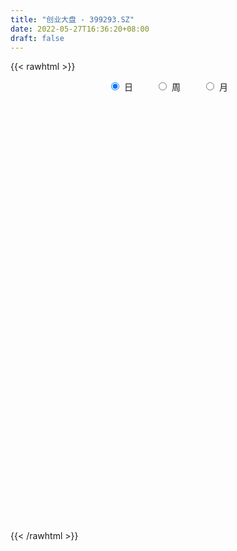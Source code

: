 ```yaml
---
title: "创业大盘 - 399293.SZ"
date: 2022-05-27T16:36:20+08:00
draft: false
---
```

{{< rawhtml >}}
    <div style="text-align: center">
        <label style="padding: 1rem;"><input style="margin-right: .5rem" type="radio" name="period" value="D" checked onclick="period_change(this)">日</label>
        <label style="padding: 1rem;"><input style="margin-right: .5rem" type="radio" name="period" value="W" onclick="period_change(this)">周</label>
        <label style="padding: 1rem;"><input style="margin-right: .5rem" type="radio" name="period" value="M" onclick="period_change(this)">月</label>
    </div>
    <div id="chart" style="height: 700px;"></div> 
    <script type="text/javascript">
        const D_v = [7463372.0,7689435.0,8575495.0,8851870.0,8833570.0,10953152.0,9186361.0,9210945.0,9973807.0,10205129.0,8921923.0,8633937.0,9311752.0,10240130.0,8984661.0,8748278.0,7928315.0,10631705.0,11099726.0,7686399.0,9826350.0,7565776.0,7745376.0,9107908.0,7951000.0,8418169.0,7849657.0,10777264.0,9276091.0,8840821.0,8196095.0,10079892.0,10008637.0,8851751.0,9466155.0,9618349.0,11495154.0,9790766.0,13773153.0,10011700.0,9436573.0,9431141.0,9217703.0,7455956.0,6287096.0,11716432.0,10068775.0,10908283.0,12227103.0,12148622.0,11334082.0,12659940.0,10922664.0,12976303.0,12028700.0,10987727.0,10086504.0,9097309.0,8697925.0,9858968.0,8991700.0,9163050.0,8675667.0,8060099.0,9625681.0,11388946.0,9382422.0,10489550.0,9331521.0,10087555.0,8401195.0,8671006.0,8221296.0,11252293.0,10318463.0,11858506.0,8846735.0,10138049.0,12360412.0,10634248.0,10230533.0,7665820.0,8727240.0,8809964.0,9018352.0,7409106.0,8364500.0,7973965.0,6047223.0,7378203.0,6946642.0,9985258.0,7137942.0,6885983.0,6424621.0,7606405.0,6677885.0,8028323.0,6252656.0,6175944.0,7707280.0,7430776.0,6911979.0,6499894.0,6047476.0,5951464.0,7298682.0,8731389.0,8423156.0,7631883.0,10029975.0,8301089.0,8700314.0,7305433.0,7033029.0,6808566.0,8274935.0,6620964.0,8266710.0,9402702.0,6991807.0,7701718.0,8208493.0,6113695.0,6582249.0,6633443.0,8264290.0,7449310.0,7501970.0,6729539.0,6513085.0,8535883.0,7578871.0,6198983.0,5839162.0,6145974.0,7799865.0,6791550.0,6542235.0,10070287.0,8759329.0,8366187.0,6858702.0,6242863.0,5488200.0,6168775.0,6524485.0,5370552.0,5233205.0,4892650.0,5441304.0,4632821.0,5240019.0,5494280.0,5554966.0,5307163.0,7441538.0,7933274.0,7527498.0,6930241.0,6722796.0,6507618.0,7124367.0,7333166.0,7304876.0,7342651.0,6601561.0,6496214.0,8194956.0,7107168.0,6122140.0,6826451.0,6031330.0,6472436.0,6022734.0,6581607.0,6812041.0,6270530.0,6527573.0,6528786.0,10260557.0,8398083.0,6330341.0,6442954.0,5579403.0,7663550.0,7448415.0,7945100.0,8767742.0,8686950.0,6861200.0,7284821.0,4979024.0,5683304.0,6860565.0,8552594.0,8239884.0,9891724.0,9147242.0,10597505.0,9053450.0,11883253.0,15245078.0,15051285.0,9175272.0,9089651.0,6470196.0,6521656.0,7349497.0,6511510.0,5965882.0,5017031.0,9243452.0,7076834.0,7153420.0,6216911.0,6656673.0,6711721.0,7678435.0,7918159.0,6741201.0,8577329.0,7139289.0,6582550.0,6090234.0,8163225.0,8865188.0,7824054.0,10519207.0,10543917.0,11743990.0,9144823.0,13185860.0,8815129.0,6829731.0,5512379.0,7929415.0,11470491.0,6983116.0,5493494.0,5832774.0,6091128.0,5776033.0,6252162.0,8610616.0,6115394.0,7764596.0,5475949.0,6440324.0,6147794.0]
const D_histogram = [0.0,3.0842119658,8.7992980135,8.1118607458,10.1760143265,23.0474575633,25.1513375029,28.368439818,29.5434442645,38.5530546132,40.5613743191,31.5452444425,17.2577338424,12.3322766006,4.8180565406,-3.0664991779,-8.5083386009,-1.4809585902,5.5745617342,4.3500580291,-16.618429906,-20.916831484,-16.0619215727,-8.4857771241,-2.1340439518,5.9803811408,5.1792263354,13.7879533814,27.0910121281,33.3886460414,45.1232457549,47.4990036584,27.5954851329,14.4207379419,-4.2693465381,-0.2370334453,4.6326831002,2.4134327757,16.9738616204,21.0473545027,18.4059102214,22.0686573665,6.6696627464,-1.6193014963,-6.1861528435,4.0746625445,6.1554075865,-4.5644260352,-25.7380254305,-57.9607917232,-67.9147591106,-47.2483784457,-35.6570452166,-21.5955291131,-13.9528215586,2.8585191512,9.5048017691,6.0858776013,-3.0759573079,-7.8230610347,-15.2762590704,-27.3123287211,-39.5498793141,-51.3404612831,-66.0592861735,-68.3789264366,-62.231920033,-67.9109389147,-53.9073945605,-36.6321520541,-21.0543532713,-20.6803298565,-19.8041791139,-15.2968795913,-18.7343584048,-22.5515169249,-29.8578400182,-37.506455958,-21.7757513514,-7.1086522246,-2.0632477639,3.3826036759,8.7173406597,7.1637495143,13.3743170272,11.8722159616,1.393122644,5.8738715017,5.7461123319,7.5242673297,12.8665398518,20.7617876704,22.6600315438,19.4974833362,26.743382999,29.1521856569,22.2246867236,9.6032729212,11.2416440887,12.8395655372,22.980731586,29.1517677531,33.4442641661,32.7090351911,30.6272096338,28.7496414396,33.2437190616,32.6248482964,28.4630842498,21.1999017108,24.0834077445,20.4955832049,18.2958468102,12.9997547006,12.6328718041,9.6642940207,10.7259204565,14.1124591014,13.0588035801,15.6042260706,13.6663243673,7.0080225761,1.2482326812,0.2546616042,-6.6941358019,-6.8556574573,4.8250670115,9.2603276726,8.8002131313,7.5442208481,4.9732282745,7.1932376862,6.2074818372,0.190930902,-3.8949025587,-5.9980151587,-17.0604562108,-28.5799591977,-27.8975720517,-21.7952527023,-16.1200867123,-9.4476537247,-5.2678572744,-7.7026734937,-5.2800415936,-11.5947221932,-27.4579187165,-34.0227568128,-36.0851114895,-35.7503311018,-41.7982941331,-43.622312313,-37.7628807729,-38.5464390258,-32.3214555447,-26.3948610954,-33.8173907372,-47.8698179346,-58.785700367,-64.9903166873,-65.7196840665,-65.4295118615,-51.2928053276,-44.8059834763,-33.3089672246,-18.2436951244,-8.0951856563,-8.4560730108,-7.2991175028,-8.239898911,-3.8111135514,-7.9153116417,-5.1534752726,-14.4900851369,-19.5755237241,-17.8914317986,-23.2338766059,-19.4828027679,-21.4047478882,-29.1189791122,-34.0478290966,-22.3359478684,-11.1508181773,2.0199602036,9.3152320925,11.8958911705,10.42789937,21.8222294394,22.935768838,33.9186985284,44.1445808088,49.887054517,46.3985590922,37.6252753461,26.2520979533,4.7832283195,-12.9789395322,-25.4495577764,-21.7019754066,-13.0746456869,-16.7901303641,-24.0718429186,-9.742892988,11.3064672629,26.3400287333,37.0503614693,37.9010002649,42.0985611661,44.0284724198,34.7361056465,22.4453832555,14.7603174727,23.5288370183,24.8856550909,26.0218045005,22.4822316921,13.7412638589,8.8171278537,-6.9155908229,-7.2933157997,-12.9817155168,-15.7445581845,-15.4612093351,-10.7059469746,-10.8899914442,-20.875978624,-30.7040001321,-35.3468149062,-50.1827423718,-56.448636142,-41.3990421421,-32.3352315794,-11.189192086,0.8691611163,3.0476223188,3.3098657894,11.4441700192,26.4870881327,37.2332527722,44.0817202154,43.8619392248,47.7755159647,47.9171742884,48.5466154492,52.7225238878,52.1841460206,39.0857239617,29.4966366735,21.5006603435,16.509045287]
const D_fast = [0.0,3.8552649573,11.7701755083,13.1107034271,17.7188605894,36.352168217,44.7438825324,55.053094802,63.6139603145,82.2618343165,94.4104976023,93.2806788363,83.3076016968,81.4652136052,75.1555076804,66.5043271674,58.9354030941,65.5925434572,74.0417042152,73.9047150173,48.7816196058,39.2540101567,40.0934396749,45.5481398425,51.3663620268,60.9758824046,61.4695341831,73.5252495744,93.6010613531,108.2458567768,131.261267929,145.5117767471,132.5071295048,122.9375667993,103.1801456848,107.1532004163,113.1810877368,111.5651956063,130.3690898561,139.704421364,141.6644546381,150.8443661248,137.1127871913,128.4189975746,122.3056080164,133.5850890405,137.2046859791,125.3437458487,97.7356400958,51.0226758723,24.0900187072,32.9443047607,35.6213766857,44.2840105108,48.4385126757,65.9644831733,74.9869662335,73.089511466,63.1586872298,56.4558182444,45.183555441,26.3194036101,4.1943831885,-20.4313141012,-51.664960535,-71.0793324072,-80.4903060118,-103.1470596222,-102.6203639081,-94.5031594152,-84.1889489502,-88.9850079996,-93.0599020355,-92.3768224107,-100.4978908254,-109.9529285768,-124.7237116746,-141.7489416039,-131.4621748351,-118.5722387645,-114.0426462447,-107.7511438859,-100.2370717372,-99.999725504,-90.4455787343,-88.9796258096,-99.1104384662,-93.1612217331,-91.8524528199,-88.1932309897,-79.6343235046,-66.5486287683,-58.985377009,-57.2735543826,-43.3418089701,-33.644959898,-35.0162871503,-45.2368827224,-40.7881005327,-35.9802877,-20.0939387547,-6.6349606493,6.0186018053,13.4606316281,19.0356084792,24.3454506449,37.1504580323,44.6877993411,47.641806357,45.6785992457,54.5829572155,56.1190284772,58.493253785,56.4471003506,59.2384354051,58.6859311269,62.4290376768,69.343691097,71.5547364707,78.001215479,79.4798948674,74.5735987203,69.1258669957,68.1959613197,59.5736299631,57.6981939434,70.5851851651,77.3355277443,79.0754664859,79.7055294147,78.3778439097,82.396162743,82.9622773533,76.9934591436,71.9339000432,68.3312836535,53.0037285487,34.3392357623,28.0472298954,28.7007360692,30.3458803813,34.6563999376,37.5192320694,33.1587474767,34.2613689784,25.0480078304,2.320331628,-12.7501956716,-23.8338282206,-32.4366306083,-48.9341671729,-61.663763431,-65.2450520841,-75.6652200935,-77.5206004986,-78.1927213231,-94.0695986492,-120.0894803303,-145.7017878545,-168.1539833466,-185.3132717425,-201.3804775028,-200.0669723008,-204.7816463186,-201.611871873,-191.1075235539,-182.9828104998,-185.4577161071,-186.1255399747,-189.1262961107,-185.650289139,-191.7333151397,-190.2598475887,-203.2189787373,-213.1982982555,-215.9870642797,-227.1379782385,-228.2576050924,-235.5307371848,-250.5247131868,-263.9655204454,-257.8376261843,-249.4402010374,-235.7644326057,-226.1403526936,-220.585720823,-219.446737781,-202.5968503518,-195.7493687437,-176.2867644212,-155.0247369386,-136.8104996011,-128.699355253,-128.0663201625,-132.8764730669,-153.1495356209,-174.1564383556,-192.989446044,-194.6673575258,-189.3086892278,-197.221706496,-210.5213797802,-198.6281530966,-174.75217603,-153.1336073763,-133.160684273,-122.8347954111,-108.1125942184,-95.1755648598,-95.7839052214,-102.4632817985,-106.4582682131,-91.807539413,-84.2293075677,-76.5877070329,-74.5067219184,-79.8123737868,-82.5322278286,-99.9938442109,-102.1948981377,-111.128726734,-117.8277089478,-121.4096624321,-119.3308868152,-122.237429146,-137.4424109818,-154.9464325229,-168.4259510235,-195.8075640821,-216.1856168877,-211.4857834234,-210.5057807556,-192.1570392836,-179.8813958023,-176.9410290201,-175.8513191022,-164.8559723676,-143.1912822209,-123.1368043884,-105.2679068912,-94.5222030756,-78.6647473446,-66.5437954488,-53.7777004256,-36.4211610152,-23.9135023772,-27.2404934457,-29.4554215655,-32.0762328096,-32.9405865443]
const D_slow = [0.0,0.7710529915,2.9708774948,4.9988426813,7.5428462629,13.3047106537,19.5925450295,26.684654984,34.0705160501,43.7087797034,53.8491232832,61.7354343938,66.0498678544,69.1329370046,70.3374511397,69.5708263452,67.443741695,67.0735020475,68.467142481,69.5546569883,65.4000495118,60.1708416408,56.1553612476,54.0339169666,53.5004059786,54.9955012638,56.2903078477,59.737296193,66.510049225,74.8572107354,86.1380221741,98.0127730887,104.9116443719,108.5168288574,107.4494922229,107.3902338616,108.5484046366,109.1517628305,113.3952282356,118.6570668613,123.2585444167,128.7757087583,130.4431244449,130.0382990708,128.49176086,129.5104264961,131.0492783927,129.9081718839,123.4736655263,108.9834675955,92.0047778178,80.1926832064,71.2784219023,65.879539624,62.3913342343,63.1059640221,65.4821644644,67.0036338647,66.2346445377,64.2788792791,60.4598145115,53.6317323312,43.7442625026,30.9091471819,14.3943256385,-2.7004059706,-18.2583859789,-35.2361207075,-48.7129693477,-57.8710073612,-63.134595679,-68.3046781431,-73.2557229216,-77.0799428194,-81.7635324206,-87.4014116518,-94.8658716564,-104.2424856459,-109.6864234837,-111.4635865399,-111.9793984808,-111.1337475619,-108.9544123969,-107.1634750183,-103.8198957615,-100.8518417711,-100.5035611102,-99.0350932347,-97.5985651518,-95.7174983193,-92.5008633564,-87.3104164388,-81.6454085528,-76.7710377188,-70.085191969,-62.7971455548,-57.2409738739,-54.8401556436,-52.0297446214,-48.8198532371,-43.0746703406,-35.7867284024,-27.4256623608,-19.2484035631,-11.5916011546,-4.4041907947,3.9067389707,12.0629510448,19.1787221072,24.4786975349,30.4995494711,35.6234452723,40.1974069748,43.44734565,46.605563601,49.0216371062,51.7031172203,55.2312319956,58.4959328907,62.3969894083,65.8135705001,67.5655761442,67.8776343145,67.9412997155,66.267765765,64.5538514007,65.7601181536,68.0752000717,70.2752533546,72.1613085666,73.4046156352,75.2029250568,76.7547955161,76.8025282416,75.8288026019,74.3292988122,70.0641847595,62.9191949601,55.9448019471,50.4959887716,46.4659670935,44.1040536623,42.7870893437,40.8614209703,39.5414105719,36.6427300236,29.7782503445,21.2725611413,12.2512832689,3.3137004935,-7.1358730398,-18.041451118,-27.4821713113,-37.1187810677,-45.1991449539,-51.7978602277,-60.252207912,-72.2196623957,-86.9160874874,-103.1636666593,-119.5935876759,-135.9509656413,-148.7741669732,-159.9756628423,-168.3029046484,-172.8638284295,-174.8876248436,-177.0016430963,-178.826422472,-180.8863971997,-181.8391755876,-183.818003498,-185.1063723161,-188.7288936004,-193.6227745314,-198.095632481,-203.9041016325,-208.7748023245,-214.1259892966,-221.4057340746,-229.9176913488,-235.5016783159,-238.2893828602,-237.7843928093,-235.4555847862,-232.4816119935,-229.874637151,-224.4190797912,-218.6851375817,-210.2054629496,-199.1693177474,-186.6975541181,-175.0979143451,-165.6915955086,-159.1285710202,-157.9327639404,-161.1774988234,-167.5398882675,-172.9653821192,-176.2340435409,-180.4315761319,-186.4495368616,-188.8852601086,-186.0586432929,-179.4736361095,-170.2110457422,-160.735795676,-150.2111553845,-139.2040372795,-130.5200108679,-124.908665054,-121.2185856859,-115.3363764313,-109.1149626586,-102.6095115334,-96.9889536104,-93.5536376457,-91.3493556823,-93.078253388,-94.9015823379,-98.1470112172,-102.0831507633,-105.948453097,-108.6249398407,-111.3474377017,-116.5664323578,-124.2424323908,-133.0791361173,-145.6248217103,-159.7369807458,-170.0867412813,-178.1705491761,-180.9678471976,-180.7505569186,-179.9886513389,-179.1611848915,-176.3001423867,-169.6783703536,-160.3700571605,-149.3496271067,-138.3841423005,-126.4402633093,-114.4609697372,-102.3243158749,-89.1436849029,-76.0976483978,-66.3262174074,-58.952058239,-53.5768931531,-49.4496318313]
const D_data = [['2021-05-18', 6237.7245, 6190.692, 6145.3987, 6284.0404],['2021-05-19', 6171.4567, 6239.0205, 6161.1873, 6272.6919],['2021-05-20', 6239.9561, 6300.9261, 6238.1149, 6332.846],['2021-05-21', 6341.9073, 6241.6763, 6195.4195, 6362.1421],['2021-05-24', 6279.3788, 6288.1499, 6155.9219, 6305.5713],['2021-05-25', 6323.8973, 6479.0043, 6317.7759, 6490.789],['2021-05-26', 6475.7618, 6406.3879, 6378.2884, 6481.463],['2021-05-27', 6393.4984, 6459.5946, 6339.9453, 6490.7443],['2021-05-28', 6456.2404, 6473.5247, 6436.5824, 6588.3435],['2021-05-31', 6500.8338, 6632.2969, 6500.3057, 6634.831],['2021-06-01', 6590.4894, 6613.192, 6483.8589, 6627.1795],['2021-06-02', 6630.403, 6493.1989, 6461.5227, 6631.1515],['2021-06-03', 6489.0319, 6392.6015, 6390.8883, 6518.8133],['2021-06-04', 6379.963, 6479.3568, 6355.8282, 6566.4678],['2021-06-07', 6473.1016, 6429.9929, 6367.2229, 6473.5268],['2021-06-08', 6427.3112, 6394.251, 6343.499, 6538.555],['2021-06-09', 6382.5503, 6393.8367, 6334.6592, 6425.3111],['2021-06-10', 6407.3498, 6560.0457, 6407.3498, 6597.9713],['2021-06-11', 6605.1979, 6609.9497, 6522.4972, 6653.7379],['2021-06-15', 6606.9756, 6535.827, 6483.5953, 6626.7376],['2021-06-16', 6528.0281, 6232.7943, 6225.6474, 6528.2272],['2021-06-17', 6249.1362, 6367.0724, 6249.1362, 6391.3231],['2021-06-18', 6416.3979, 6476.7777, 6388.8766, 6534.497],['2021-06-21', 6474.1469, 6542.6395, 6401.8328, 6583.3949],['2021-06-22', 6547.732, 6568.509, 6427.3616, 6589.5366],['2021-06-23', 6585.5921, 6639.166, 6536.9345, 6696.6695],['2021-06-24', 6655.2811, 6559.6859, 6516.7174, 6660.9364],['2021-06-25', 6582.1022, 6714.7459, 6573.505, 6731.4031],['2021-06-28', 6727.8721, 6858.5098, 6700.447, 6879.4632],['2021-06-29', 6917.7481, 6858.2912, 6820.3851, 6934.183],['2021-06-30', 6889.3926, 7018.4367, 6822.6593, 7036.713],['2021-07-01', 7040.1071, 6989.7844, 6922.7566, 7081.2619],['2021-07-02', 6930.8041, 6707.5889, 6699.2273, 6930.8041],['2021-07-05', 6697.8581, 6734.2814, 6664.3735, 6819.3096],['2021-07-06', 6750.3953, 6598.1573, 6488.6958, 6773.999],['2021-07-07', 6572.5574, 6856.7485, 6531.82, 6880.3973],['2021-07-08', 6918.1819, 6908.5989, 6877.5513, 6992.8483],['2021-07-09', 6863.4579, 6845.3088, 6683.9207, 6886.6148],['2021-07-12', 6943.2268, 7112.8373, 6881.9787, 7158.2971],['2021-07-13', 7069.8007, 7063.8054, 6985.1932, 7161.2005],['2021-07-14', 7010.2149, 7016.6473, 6949.8483, 7121.8829],['2021-07-15', 6990.7305, 7132.7115, 6951.3547, 7132.7115],['2021-07-16', 7106.0578, 6891.9657, 6883.0594, 7106.0578],['2021-07-19', 6910.1413, 6937.4341, 6878.3375, 7015.3575],['2021-07-20', 6903.5758, 6964.5294, 6868.569, 7032.4355],['2021-07-21', 6998.3382, 7183.4402, 6981.6369, 7201.7811],['2021-07-22', 7214.8672, 7137.1174, 7072.4846, 7224.2472],['2021-07-23', 7130.4591, 6972.4831, 6954.6344, 7135.4595],['2021-07-26', 6930.1899, 6760.7934, 6592.3212, 6956.1027],['2021-07-27', 6788.8958, 6460.3263, 6460.3263, 6878.7815],['2021-07-28', 6402.7624, 6588.7832, 6314.7439, 6631.5343],['2021-07-29', 6785.4118, 6967.7366, 6705.4241, 6985.9603],['2021-07-30', 6962.7169, 6919.0402, 6840.3934, 7006.4574],['2021-08-02', 6935.8848, 7006.4286, 6812.6695, 7025.7164],['2021-08-03', 7006.6177, 6979.7551, 6910.752, 7060.4853],['2021-08-04', 6954.2357, 7165.5723, 6910.7183, 7169.2964],['2021-08-05', 7144.4439, 7115.969, 7048.28, 7194.4814],['2021-08-06', 7130.7977, 7014.2818, 6972.8147, 7149.5061],['2021-08-09', 6934.9053, 6918.8689, 6829.0977, 6955.2197],['2021-08-10', 6918.1497, 6941.4012, 6844.2722, 6950.89],['2021-08-11', 6922.5571, 6873.9922, 6848.9356, 6958.8616],['2021-08-12', 6820.8114, 6754.6811, 6744.6292, 6872.5141],['2021-08-13', 6698.0243, 6666.361, 6634.9468, 6860.1182],['2021-08-16', 6636.2813, 6575.5588, 6545.5429, 6680.3622],['2021-08-17', 6596.5974, 6422.9635, 6396.4265, 6636.2371],['2021-08-18', 6460.2222, 6478.9688, 6417.1322, 6529.6316],['2021-08-19', 6512.1828, 6541.5182, 6446.1909, 6597.2533],['2021-08-20', 6493.1859, 6338.4302, 6276.7841, 6503.4008],['2021-08-23', 6395.5604, 6552.8191, 6353.8535, 6557.1574],['2021-08-24', 6571.6558, 6634.7411, 6502.3978, 6681.5855],['2021-08-25', 6635.8655, 6670.8141, 6550.2841, 6671.4799],['2021-08-26', 6705.984, 6497.3648, 6493.8017, 6723.8397],['2021-08-27', 6489.68, 6480.6751, 6453.1253, 6577.0087],['2021-08-30', 6527.7601, 6515.965, 6467.0389, 6611.3009],['2021-08-31', 6524.2711, 6394.2561, 6323.3568, 6524.2711],['2021-09-01', 6398.3074, 6341.1341, 6215.4418, 6420.2478],['2021-09-02', 6334.8906, 6233.1262, 6222.5117, 6380.7721],['2021-09-03', 6263.347, 6146.9553, 6117.06, 6289.0753],['2021-09-06', 6154.0339, 6422.8695, 6109.6529, 6431.1148],['2021-09-07', 6411.488, 6464.643, 6370.9301, 6477.6681],['2021-09-08', 6480.9867, 6377.8882, 6369.7554, 6530.9987],['2021-09-09', 6394.9008, 6395.9778, 6290.8073, 6437.7723],['2021-09-10', 6363.977, 6412.9875, 6316.734, 6430.5155],['2021-09-13', 6414.0636, 6327.8443, 6304.4381, 6480.4341],['2021-09-14', 6340.4417, 6430.9956, 6336.6228, 6509.4881],['2021-09-15', 6424.8937, 6342.6162, 6311.0736, 6427.5957],['2021-09-16', 6340.4056, 6188.5101, 6186.5148, 6340.4056],['2021-09-17', 6178.4381, 6348.4282, 6177.6669, 6364.8627],['2021-09-22', 6247.5522, 6293.096, 6241.7882, 6365.5886],['2021-09-23', 6363.6833, 6312.9912, 6276.4957, 6382.1261],['2021-09-24', 6302.8171, 6371.7454, 6284.2349, 6455.1588],['2021-09-27', 6416.194, 6440.3469, 6402.1172, 6540.7799],['2021-09-28', 6417.0687, 6397.1305, 6381.9041, 6539.6581],['2021-09-29', 6338.2913, 6335.881, 6312.691, 6406.8267],['2021-09-30', 6362.2343, 6485.5309, 6343.4647, 6512.6138],['2021-10-08', 6510.2175, 6464.0665, 6418.0504, 6555.0969],['2021-10-11', 6455.9405, 6346.8326, 6337.8745, 6483.1814],['2021-10-12', 6348.1942, 6227.1762, 6160.3232, 6353.5444],['2021-10-13', 6234.4994, 6376.8633, 6229.8723, 6380.0221],['2021-10-14', 6398.5063, 6387.6124, 6366.0267, 6439.5655],['2021-10-15', 6350.4668, 6534.3995, 6324.7313, 6549.7189],['2021-10-18', 6564.0011, 6544.2202, 6448.1611, 6564.0011],['2021-10-19', 6590.2131, 6569.7074, 6527.871, 6621.1802],['2021-10-20', 6586.3353, 6539.5823, 6517.6049, 6621.1945],['2021-10-21', 6544.3251, 6538.3002, 6488.0265, 6585.6575],['2021-10-22', 6563.7049, 6552.828, 6512.7893, 6602.9616],['2021-10-25', 6589.3287, 6664.6756, 6589.2282, 6674.0489],['2021-10-26', 6739.6932, 6638.7053, 6628.3247, 6739.6932],['2021-10-27', 6630.0973, 6608.0924, 6551.1691, 6636.6311],['2021-10-28', 6610.0185, 6561.2756, 6535.534, 6693.321],['2021-10-29', 6553.4756, 6698.7051, 6492.0304, 6716.9687],['2021-11-01', 6683.712, 6638.3049, 6585.3526, 6737.3722],['2021-11-02', 6632.3583, 6660.9981, 6592.4838, 6724.4311],['2021-11-03', 6649.2241, 6620.386, 6566.048, 6704.8753],['2021-11-04', 6675.6613, 6683.5374, 6652.109, 6725.1494],['2021-11-05', 6661.7394, 6657.6591, 6647.6157, 6719.5228],['2021-11-08', 6659.7252, 6718.3917, 6629.5186, 6750.9636],['2021-11-09', 6762.406, 6777.2276, 6715.9351, 6777.2276],['2021-11-10', 6727.9348, 6746.9391, 6611.9885, 6754.8909],['2021-11-11', 6739.5778, 6816.2568, 6736.3326, 6843.6604],['2021-11-12', 6823.7804, 6782.6225, 6739.3218, 6844.0],['2021-11-15', 6791.8301, 6717.9501, 6683.7399, 6791.8301],['2021-11-16', 6717.1072, 6708.4991, 6691.3428, 6765.7818],['2021-11-17', 6755.1073, 6760.2217, 6725.926, 6777.6047],['2021-11-18', 6746.0774, 6671.0099, 6651.6908, 6746.0774],['2021-11-19', 6674.296, 6740.6941, 6651.7624, 6742.4444],['2021-11-22', 6774.0007, 6928.9038, 6764.3354, 6928.9038],['2021-11-23', 6919.0564, 6897.0391, 6876.624, 6928.3106],['2021-11-24', 6885.4818, 6863.6004, 6842.1461, 6911.129],['2021-11-25', 6860.8124, 6865.7065, 6829.769, 6897.238],['2021-11-26', 6856.2772, 6854.2614, 6839.7647, 6931.0882],['2021-11-29', 6835.7001, 6928.8705, 6835.7001, 6980.1104],['2021-11-30', 6963.459, 6908.2724, 6862.0112, 6963.459],['2021-12-01', 6896.999, 6839.7407, 6811.6458, 6914.7553],['2021-12-02', 6825.196, 6845.9369, 6817.8672, 6873.1335],['2021-12-03', 6845.7829, 6860.7439, 6789.1671, 6875.9438],['2021-12-06', 6820.7437, 6713.7465, 6708.1527, 6876.4705],['2021-12-07', 6767.0524, 6637.8842, 6570.0635, 6767.0524],['2021-12-08', 6681.074, 6747.227, 6649.9706, 6755.5255],['2021-12-09', 6743.5579, 6821.2224, 6687.4198, 6831.7786],['2021-12-10', 6764.2681, 6839.5272, 6759.7533, 6880.3448],['2021-12-13', 6852.7442, 6881.7401, 6829.7906, 6930.9802],['2021-12-14', 6877.2724, 6880.2432, 6863.3954, 6906.6526],['2021-12-15', 6872.261, 6802.8242, 6797.4397, 6921.6681],['2021-12-16', 6830.5368, 6864.2095, 6814.8702, 6864.2095],['2021-12-17', 6846.4396, 6742.7786, 6733.7999, 6858.8152],['2021-12-20', 6714.811, 6551.9376, 6540.7462, 6751.262],['2021-12-21', 6544.1383, 6586.5675, 6496.653, 6589.991],['2021-12-22', 6604.7374, 6593.8189, 6573.0396, 6626.2204],['2021-12-23', 6612.7733, 6591.4289, 6561.3574, 6629.2921],['2021-12-24', 6607.6351, 6464.4785, 6437.7359, 6613.6637],['2021-12-27', 6466.5947, 6459.9427, 6413.6987, 6509.2243],['2021-12-28', 6471.6616, 6531.2624, 6425.1307, 6536.4128],['2021-12-29', 6528.8446, 6426.4908, 6426.4908, 6528.8446],['2021-12-30', 6431.4227, 6494.7639, 6412.7121, 6532.4187],['2021-12-31', 6538.5118, 6493.4865, 6474.4709, 6559.2549],['2022-01-04', 6534.9232, 6289.8893, 6270.5465, 6536.2079],['2022-01-05', 6280.859, 6106.2066, 6078.6434, 6288.617],['2022-01-06', 6048.7942, 6023.5348, 5957.7553, 6084.7851],['2022-01-07', 6036.8779, 5972.8154, 5953.064, 6054.4238],['2022-01-10', 5944.6592, 5954.2021, 5881.9708, 5991.8835],['2022-01-11', 5953.0423, 5894.8436, 5881.4614, 5970.5177],['2022-01-12', 5955.0515, 6040.3436, 5945.7252, 6045.121],['2022-01-13', 6056.6599, 5939.7603, 5938.1672, 6056.6599],['2022-01-14', 5896.5985, 5996.546, 5893.6141, 6014.1337],['2022-01-17', 5999.7326, 6068.2921, 5985.2655, 6083.6494],['2022-01-18', 6070.9254, 6039.6724, 6012.4007, 6104.8556],['2022-01-19', 6032.7706, 5902.711, 5860.7683, 6032.7706],['2022-01-20', 5896.3394, 5892.1525, 5867.8043, 5960.9152],['2022-01-21', 5869.0126, 5834.5055, 5806.2855, 5908.3472],['2022-01-24', 5794.2952, 5880.5334, 5791.3069, 5909.164],['2022-01-25', 5839.9727, 5743.6175, 5743.6175, 5881.0091],['2022-01-26', 5780.2285, 5794.442, 5699.868, 5799.6173],['2022-01-27', 5770.0292, 5590.3385, 5585.2306, 5779.5002],['2022-01-28', 5658.3841, 5563.4865, 5532.8278, 5674.8978],['2022-02-07', 5696.2131, 5596.0816, 5572.5818, 5744.7138],['2022-02-08', 5587.0677, 5452.8313, 5332.8253, 5587.0677],['2022-02-09', 5455.1204, 5515.8656, 5384.3415, 5525.6377],['2022-02-10', 5534.6836, 5403.0798, 5349.1883, 5534.6836],['2022-02-11', 5355.0932, 5252.9049, 5245.2386, 5382.6445],['2022-02-14', 5206.3417, 5195.8878, 5154.2563, 5295.6676],['2022-02-15', 5216.2175, 5367.0039, 5200.1081, 5369.6008],['2022-02-16', 5393.573, 5375.253, 5353.6421, 5418.2325],['2022-02-17', 5369.1786, 5428.5795, 5354.8136, 5471.7092],['2022-02-18', 5384.9766, 5381.228, 5343.205, 5400.4907],['2022-02-21', 5387.5708, 5324.0313, 5307.3954, 5395.615],['2022-02-22', 5285.3234, 5252.2426, 5207.6328, 5285.3234],['2022-02-23', 5263.3389, 5420.932, 5263.3389, 5424.0974],['2022-02-24', 5373.8472, 5312.3377, 5241.0027, 5446.0062],['2022-02-25', 5400.3283, 5461.0991, 5400.3283, 5518.5555],['2022-02-28', 5438.8925, 5511.2994, 5415.7116, 5511.2994],['2022-03-01', 5538.4344, 5508.658, 5471.4141, 5552.5615],['2022-03-02', 5476.0779, 5411.9028, 5362.6524, 5476.0779],['2022-03-03', 5446.1817, 5321.7897, 5316.8423, 5450.8577],['2022-03-04', 5262.6019, 5236.9785, 5215.948, 5330.7819],['2022-03-07', 5179.6481, 5011.1014, 4993.0843, 5180.3124],['2022-03-08', 5038.8527, 4924.9968, 4897.8566, 5067.5421],['2022-03-09', 4950.6561, 4870.3499, 4681.331, 4968.2143],['2022-03-10', 5023.5236, 5006.7132, 4973.5485, 5056.8727],['2022-03-11', 4918.6448, 5062.5578, 4862.0778, 5068.0266],['2022-03-14', 5014.1515, 4883.6886, 4881.545, 5026.9251],['2022-03-15', 4842.5988, 4766.5103, 4766.5103, 4981.8978],['2022-03-16', 4846.5273, 5016.1477, 4711.476, 5034.4912],['2022-03-17', 5121.8873, 5170.2662, 5115.6294, 5275.1995],['2022-03-18', 5138.8971, 5181.8096, 5084.7559, 5203.0089],['2022-03-21', 5218.6955, 5197.983, 5152.7308, 5261.5831],['2022-03-22', 5180.1478, 5112.2398, 5091.6119, 5180.1478],['2022-03-23', 5156.5442, 5177.8303, 5104.3111, 5198.362],['2022-03-24', 5141.8036, 5179.9675, 5065.904, 5216.0081],['2022-03-25', 5170.4635, 5031.6849, 5031.6849, 5191.4457],['2022-03-28', 4988.037, 4940.2455, 4908.9786, 4999.9443],['2022-03-29', 4961.1997, 4941.1289, 4921.907, 5019.3086],['2022-03-30', 4983.742, 5148.8144, 4967.8002, 5148.8144],['2022-03-31', 5122.5161, 5086.8065, 5063.8545, 5129.3568],['2022-04-01', 5051.4944, 5096.1376, 5033.8661, 5136.6074],['2022-04-06', 5090.7109, 5036.2317, 5001.5947, 5093.5163],['2022-04-07', 4995.0333, 4938.6395, 4937.043, 5040.6802],['2022-04-08', 4942.4163, 4945.2515, 4899.7074, 5023.2665],['2022-04-11', 4888.9745, 4741.2802, 4731.8024, 4888.9745],['2022-04-12', 4734.7799, 4870.9016, 4734.7799, 4870.9016],['2022-04-13', 4821.9476, 4765.9279, 4765.9279, 4853.1515],['2022-04-14', 4822.7427, 4753.8188, 4708.2282, 4829.1118],['2022-04-15', 4710.6789, 4757.8775, 4672.7397, 4805.0262],['2022-04-18', 4706.7489, 4801.7721, 4655.7222, 4812.0279],['2022-04-19', 4794.2004, 4727.8727, 4710.2928, 4845.88],['2022-04-20', 4694.1055, 4548.3513, 4537.1177, 4700.7568],['2022-04-21', 4519.2533, 4458.6259, 4433.1919, 4578.4353],['2022-04-22', 4431.248, 4439.4298, 4403.5617, 4486.2437],['2022-04-25', 4327.6679, 4204.509, 4203.9118, 4377.6357],['2022-04-26', 4211.7346, 4190.0096, 4184.4382, 4314.7616],['2022-04-27', 4135.8214, 4418.1833, 4135.8214, 4423.7715],['2022-04-28', 4384.4363, 4354.097, 4312.7774, 4423.6324],['2022-04-29', 4391.6458, 4544.4143, 4337.6515, 4553.8902],['2022-05-05', 4452.2754, 4490.6364, 4413.1258, 4544.127],['2022-05-06', 4373.369, 4381.2343, 4362.9294, 4442.9228],['2022-05-09', 4364.2057, 4340.7387, 4315.0555, 4415.5038],['2022-05-10', 4271.9398, 4442.7491, 4261.7112, 4466.556],['2022-05-11', 4450.9838, 4582.7906, 4434.6722, 4687.0158],['2022-05-12', 4543.0034, 4600.9537, 4539.0143, 4631.583],['2022-05-13', 4636.171, 4610.3985, 4569.0163, 4643.9272],['2022-05-16', 4651.2437, 4554.5672, 4550.9893, 4683.2262],['2022-05-17', 4561.3072, 4634.3104, 4536.4275, 4636.7274],['2022-05-18', 4642.5865, 4619.2745, 4601.4723, 4659.1174],['2022-05-19', 4550.7726, 4650.7553, 4541.9696, 4651.2622],['2022-05-20', 4687.639, 4735.2681, 4671.8514, 4753.8793],['2022-05-23', 4744.8138, 4716.3915, 4670.2954, 4747.3744],['2022-05-24', 4704.8533, 4548.426, 4544.4935, 4704.8533],['2022-05-25', 4553.1613, 4549.4446, 4511.8946, 4573.6849],['2022-05-26', 4558.1611, 4534.1367, 4461.4658, 4579.776],['2022-05-27', 4576.6308, 4544.4592, 4523.5312, 4649.1993]]
const W_v = [34695462.3999999985,35138560.6200000048,32626662.370000001,24512025.5799999982,35681590.1400000006,38673956.7599999979,45760701.4600000083,45619100.700000003,42628164.2700000033,54939359.4600000083,41695980.7800000012,33680892.700000003,40726825.7700000033,31626494.3299999982,29283482.9200000018,32427515.3300000057,25263306.1600000039,41167430.2599999979,37845467.3099999949,36568126.7899999991,43407846.2100000009,56748100.5300000012,76979247.700000003,111001188.7900000066,128589510.2199999988,111389461.7200000137,82909947.7900000066,68847960.299999997,75422209.799999997,72229785.4699999988,71826348.4300000072,60223780.0,23794467.0,57826758.0,46915459.0,44434915.0,43729132.0,31241658.0,45971651.0,41936682.0,34847036.0,39109533.0,31391413.0,41185894.0,37739135.0,40473570.0,38102129.0,39908821.0,51915851.0,43954937.0,61914683.0,48075283.0,47894528.0,50733049.0,7033382.0,34334713.0,47034991.0,34300124.0,46145281.0,45770146.0,37634093.0,42404360.0,37080487.0,37957725.0,48551972.0,59419863.0,44297796.0,43186729.0,59494693.0,48797717.0,52166880.0,79471538.0,75550016.0,87591830.0,109219159.0,86380584.0,79094138.0,76763683.0,59878149.0,48744890.0,45645668.0,54051969.0,45164878.0,41283925.0,33175143.0,46629214.0,50074754.0,43018970.0,59156935.0,63831843.0,79045878.0,49865571.0,90430380.0,115757868.0,118468200.0,92669919.0,78371198.0,82967094.0,66809089.0,62661478.0,82201936.0,76456246.0,78527705.0,59564490.0,47052769.0,22402161.0,11505053.0,55388900.0,42688664.0,49692027.0,51539003.0,58298218.0,43868660.0,42220299.0,59254330.0,52903031.0,43586807.0,47502799.0,45325237.0,74535892.0,73191957.0,64390671.0,67656472.0,57389833.0,35192053.0,27878704.0,61391101.0,55366934.0,57459167.0,44115386.0,44041682.0,38180937.0,28043505.0,37762021.0,43582009.0,51761135.0,18092084.0,39830202.0,43565657.0,48157835.0,47312871.0,47392685.0,32823901.0,44103998.0,46401536.0,49222175.0,51870270.0,46436542.0,59292411.0,55176543.0,45387310.0,48946698.0,44712573.0,52414046.0,49618253.0,41575887.0,20372068.0,30433804.0,7606405.0,34842088.0,32841589.0,42115085.0,38148431.0,39557118.0,35239598.0,36458194.0,34298873.0,39963266.0,33124727.0,27462196.0,26229249.0,29832551.0,34992823.0,35742550.0,31475091.0,32720537.0,37011338.0,40511757.0,31668914.0,46428949.0,60408338.0,35942510.0,34456619.0,19585305.0,38054413.0,37525251.0,55137797.0,15644860.0,37388895.0,32562713.0,31944057.0]
const W_histogram = [0.0,-6.8274434188,-5.2684387422,-3.8452796326,-17.5879090378,-24.1422942406,-25.137815604,-15.0786425791,-11.2993049508,0.6566986727,-1.7277404006,0.5961229702,3.5516011369,1.3151040783,-3.7554115757,-7.7708248755,-10.2330555469,-9.7812450018,-6.7591813808,-3.6911532836,-0.487295812,12.0211835443,31.975884233,56.274638862,77.3130521537,86.9580759853,91.6873652855,90.5361595081,94.244320174,82.0020574928,69.4258469226,50.4692304873,30.3136418233,4.220318993,-19.3456748107,-39.344326359,-44.5096458681,-54.5750462766,-54.3726235322,-44.9656709475,-38.1692622542,-27.8790309009,-22.3529656072,-14.1688476698,-6.071500303,-0.9965169158,-3.8998314098,0.2435662271,7.2242382209,10.9146154093,20.4391023133,25.5327440224,25.2657034934,17.0805533648,8.3384121473,6.5069706139,1.9876918105,2.8008175003,4.3994286084,5.7770852001,1.0481086778,-3.0940501923,-7.3930296696,-3.5376982849,1.4775094837,4.7225901126,4.8895250822,11.0858228194,21.9255650931,29.9741479595,30.3124457186,37.4783088368,45.6915148911,66.1510244286,56.2070798672,61.3593818422,38.9482127522,6.4275219151,-15.3042679833,-28.6340403459,-30.347452533,-24.6149301762,-23.3348155334,-14.8955932953,-4.5983496999,-0.457864121,-7.4180284765,-8.328593113,-1.9795841827,3.7373698409,20.0986105614,35.7846031782,52.0048361098,94.2584974017,105.0413659686,101.6548384275,113.0814403802,105.5750602825,82.1450298559,54.8921523169,48.3083826417,33.571999821,-4.8581471251,-26.4789821795,-46.2238392086,-54.3233494392,-48.0209340758,-37.0286841391,-45.952339289,-43.5015449599,-31.7840609849,-29.1475689594,-33.9547385492,-44.4328654156,-35.9798512398,-35.2478619943,-21.4537447636,-3.5063943833,21.6049000466,58.4611798707,70.0091377976,109.1047162559,95.2713452562,93.5519760498,114.5694684021,97.4071388424,25.8028223088,-32.4447306004,-82.9208080813,-126.274474319,-140.3091573324,-129.059752247,-127.442879441,-121.8148011009,-83.7922363309,-41.1695671395,-39.4139391068,-21.1309342634,1.453269089,28.7569164158,43.0979424048,56.4261820506,51.4594720935,58.8542192673,57.8317851457,60.7011175049,59.9095405091,58.8892242716,49.0957715276,43.6936740024,12.9460039514,-30.8297277233,-50.4006178944,-84.0345259451,-86.2534129263,-89.5666438218,-87.5798898102,-76.4022690249,-68.507136778,-57.0688433984,-47.1917319966,-30.5698823023,-22.451226751,-9.4422989268,-4.6793165521,4.5996209755,9.3782692334,9.2966455179,1.3315180012,-22.7465192144,-35.9980766398,-76.7663268521,-97.7269573144,-116.8065026731,-140.3953666656,-167.7788202554,-167.7128887431,-153.1555125195,-149.3292689341,-148.9175862811,-131.5867591748,-121.4509167742,-102.385449422,-92.2315714442,-90.3139462299,-101.8181433373,-93.8772916964,-91.0645993495,-66.367538981,-35.7530140963,-23.098777112]
const W_fast = [0.0,-8.5343042735,-8.2924092824,-7.830570081,-25.9701767457,-38.5601355086,-45.840110773,-39.5505983929,-38.5960870023,-26.4759087106,-29.2922828841,-26.8193887707,-22.9760103198,-24.8837313589,-30.8930999068,-36.8512194254,-41.8717139836,-43.8652146889,-42.5329464132,-40.3877066369,-37.3056731182,-21.7918978758,6.1567738711,44.5241882156,84.8908645457,116.2754073737,143.9265379953,165.4093720949,192.6786128043,200.9368644963,205.7171156567,199.3778068433,186.8006286351,161.7623855531,133.3599730466,103.5252399086,87.2325089325,63.5233469548,50.1326138162,48.2981486641,45.5522417937,48.8727154219,48.8105393138,53.4524453337,60.0319176248,64.857771783,60.9794994365,65.1837886302,73.9705201793,80.38955122,95.0238137024,106.500641417,112.5500267613,108.635014974,101.9774767933,101.7727779134,97.7504220626,99.2637521275,101.9622203877,104.7841482795,100.3171989265,95.4015275084,89.2542906137,92.2251974272,97.6097825667,102.0355107238,103.4248269639,112.392580406,128.7137139529,144.2558338092,152.172242998,168.7076833254,188.3437681024,225.3410337471,229.4488591525,249.941006588,237.2668906861,206.3530803277,180.7952234336,160.3069409845,151.0066656641,150.5854554768,146.0318662363,150.7471901506,159.894846321,163.9208658697,155.1061943951,152.1134814803,157.9675943649,164.6188908487,186.0047842095,210.6369276209,239.85836958,305.6766552222,342.7198652813,364.7470473472,404.4440093948,423.3313943678,420.4376214051,406.9077819454,412.4011079306,406.0577250651,366.4130413378,338.1724607385,306.8716439073,285.1912963169,279.4884781613,281.2235570632,260.811817091,252.3872251802,256.1586939089,251.5082936946,238.2124394675,216.6260962472,216.0841476131,208.00417136,216.4348523998,233.5056041842,264.0181236258,315.4896984176,344.5399407939,410.9116983161,420.8961636305,442.5647884366,492.2246478893,499.4141030402,434.2604920839,367.9017565246,296.6954770234,221.7731922059,172.6612198595,151.645686883,121.4018398288,96.5762178936,113.650723581,145.9810009875,137.8831442435,150.8834155211,173.8309361457,208.3238125764,233.4393241666,260.8741093251,268.7722673914,290.8805693819,304.3160815468,322.3606932823,336.5465014137,350.2484912441,352.728981382,358.2503023575,330.7391332943,279.2559696887,247.084925044,192.4423855071,168.6601452943,142.9552534433,123.0470350023,115.1240885314,105.8924365838,103.0635191139,101.1426975165,110.1220766352,112.6279254987,123.2762785912,126.8694318279,137.2982745994,144.4214901656,146.6640278296,139.0317798133,109.267112794,87.0160362087,27.0562042833,-18.3361655076,-66.6173365346,-125.3050421935,-194.6332008471,-236.4954915205,-260.2269934268,-293.733067075,-330.5507809923,-346.1166436797,-366.3435304726,-372.8744254759,-385.7784403591,-406.4393017023,-443.398034644,-458.9265059272,-478.8799634178,-470.7747877945,-449.0985164338,-442.2189737275]
const W_slow = [0.0,-1.7068608547,-3.0239705402,-3.9852904484,-8.3822677078,-14.417841268,-20.702295169,-24.4719558138,-27.2967820515,-27.1326073833,-27.5645424835,-27.4155117409,-26.5276114567,-26.1988354371,-27.137688331,-29.0803945499,-31.6386584367,-34.0839696871,-35.7737650323,-36.6965533532,-36.8183773062,-33.8130814202,-25.8191103619,-11.7504506464,7.577812392,29.3173313884,52.2391727097,74.8732125868,98.4342926303,118.9348070035,136.2912687341,148.9085763559,156.4869868118,157.54206656,152.7056478574,142.8695662676,131.7421548006,118.0983932314,104.5052373484,93.2638196115,83.721504048,76.7517463227,71.1635049209,67.6212930035,66.1034179278,65.8542886988,64.8793308464,64.9402224031,66.7462819584,69.4749358107,74.584711389,80.9678973946,87.284323268,91.5544616092,93.639064646,95.2658072995,95.7627302521,96.4629346272,97.5627917793,99.0070630793,99.2690902488,98.4955777007,96.6473202833,95.7628957121,96.132273083,97.3129206112,98.5353018817,101.3067575866,106.7881488598,114.2816858497,121.8597972794,131.2293744886,142.6522532113,159.1900093185,173.2417792853,188.5816247458,198.3186779339,199.9255584127,196.0994914168,188.9409813304,181.3541181971,175.2003856531,169.3666817697,165.6427834459,164.4931960209,164.3787299907,162.5242228716,160.4420745933,159.9471785476,160.8815210078,165.9061736482,174.8523244427,187.8535334702,211.4181578206,237.6784993127,263.0922089196,291.3625690146,317.7563340853,338.2925915492,352.0156296285,364.0927252889,372.4857252442,371.2711884629,364.651442918,353.0954831159,339.5146457561,327.5094122371,318.2522412023,306.7641563801,295.8887701401,287.9427548939,280.655862654,272.1671780167,261.0589616628,252.0639988529,243.2520333543,237.8885971634,237.0119985675,242.4132235792,257.0285185469,274.5308029963,301.8069820602,325.6248183743,349.0128123867,377.6551794872,402.0069641978,408.457669775,400.346487125,379.6162851046,348.0476665249,312.9703771918,280.7054391301,248.8447192698,218.3910189946,197.4429599118,187.150568127,177.2970833503,172.0143497844,172.3776670567,179.5668961606,190.3413817618,204.4479272745,217.3127952979,232.0263501147,246.4842964011,261.6595757773,276.6369609046,291.3592669725,303.6332098544,314.556628355,317.7931293429,310.085697412,297.4855429384,276.4769114522,254.9135582206,232.5218972651,210.6269248126,191.5263575564,174.3995733618,160.1323625123,148.3344295131,140.6919589375,135.0791522498,132.7185775181,131.54874838,132.6986536239,135.0432209322,137.3673823117,137.700261812,132.0136320084,123.0141128485,103.8225311354,79.3907918068,50.1891661386,15.0903244722,-26.8543805917,-68.7826027775,-107.0714809073,-144.4037981409,-181.6331947112,-214.5298845049,-244.8926136984,-270.4889760539,-293.5468689149,-316.1253554724,-341.5798913067,-365.0492142308,-387.8153640682,-404.4072488135,-413.3455023375,-419.1201966155]
const W_data = [['2018-09-07', 2450.6675, 2439.3693, 2427.2044, 2489.0842],['2018-09-14', 2439.8829, 2332.3857, 2332.3857, 2439.8829],['2018-09-21', 2320.8874, 2418.0179, 2297.7624, 2418.0179],['2018-09-28', 2397.0413, 2420.247, 2397.0413, 2452.0291],['2018-10-12', 2364.6737, 2187.1995, 2150.0222, 2364.6737],['2018-10-19', 2194.4286, 2203.8222, 2100.4053, 2204.4866],['2018-10-26', 2249.1119, 2230.7053, 2197.5549, 2328.0545],['2018-11-02', 2224.4258, 2374.5, 2198.179, 2375.6265],['2018-11-09', 2366.2407, 2319.0434, 2315.9347, 2409.4127],['2018-11-16', 2318.3368, 2456.0901, 2318.3368, 2476.8958],['2018-11-23', 2448.2914, 2297.9651, 2297.5156, 2448.2914],['2018-11-30', 2299.787, 2352.4408, 2296.9934, 2376.2234],['2018-12-07', 2427.1499, 2372.5016, 2360.5083, 2471.9505],['2018-12-14', 2350.1888, 2307.5572, 2307.5572, 2389.4535],['2018-12-21', 2299.5491, 2247.4072, 2237.5328, 2299.5491],['2018-12-28', 2242.0668, 2227.3252, 2206.3954, 2277.7057],['2019-01-04', 2226.0195, 2217.6425, 2147.6546, 2226.0195],['2019-01-11', 2223.9043, 2235.9793, 2223.9043, 2278.1487],['2019-01-18', 2238.2753, 2265.9928, 2210.0055, 2265.9928],['2019-01-25', 2271.2251, 2273.724, 2224.7424, 2290.1108],['2019-02-01', 2288.2997, 2285.5205, 2211.0244, 2296.9969],['2019-02-15', 2293.9574, 2444.3974, 2293.9574, 2468.0333],['2019-02-22', 2469.6418, 2639.2734, 2469.6418, 2639.2734],['2019-03-01', 2701.5081, 2846.62, 2701.5081, 2846.62],['2019-03-08', 2912.4553, 2982.1829, 2912.4553, 3087.8454],['2019-03-15', 3042.9092, 2991.2794, 2951.6818, 3215.5275],['2019-03-22', 3016.8524, 3046.2758, 2974.8194, 3125.8011],['2019-03-29', 2989.068, 3064.5658, 2930.7348, 3064.5658],['2019-04-04', 3111.5077, 3219.043, 3111.5077, 3228.9697],['2019-04-12', 3246.8935, 3082.2687, 3065.5436, 3246.8935],['2019-04-19', 3137.7322, 3089.79, 2982.5326, 3137.7322],['2019-04-26', 3102.081, 2992.7615, 2981.0138, 3127.6107],['2019-04-30', 2992.4905, 2925.8412, 2901.8061, 2995.7124],['2019-05-10', 2787.712, 2762.1806, 2638.8322, 2824.2482],['2019-05-17', 2722.4376, 2675.1563, 2662.8441, 2778.6036],['2019-05-24', 2675.9521, 2599.1603, 2583.3503, 2715.3843],['2019-05-31', 2605.9622, 2702.7283, 2605.1694, 2731.6631],['2019-06-06', 2718.1322, 2577.9967, 2570.5226, 2731.8968],['2019-06-14', 2589.606, 2652.0669, 2561.7867, 2718.6108],['2019-06-21', 2649.6164, 2767.7485, 2617.4789, 2794.429],['2019-06-28', 2770.1404, 2758.2434, 2690.418, 2788.4602],['2019-07-05', 2819.9989, 2833.3441, 2782.396, 2881.7617],['2019-07-12', 2836.7993, 2806.9347, 2749.0383, 2836.7993],['2019-07-19', 2801.781, 2872.7079, 2776.3725, 2906.0364],['2019-07-26', 2883.0096, 2917.2322, 2822.261, 2929.2495],['2019-08-02', 2914.9214, 2921.6839, 2880.6091, 2982.2371],['2019-08-09', 2915.6841, 2834.9356, 2790.597, 2941.9966],['2019-08-16', 2840.1798, 2934.4409, 2830.5286, 2968.3506],['2019-08-23', 2968.6995, 3012.6087, 2946.6323, 3037.6493],['2019-08-30', 2964.5846, 3017.3448, 2963.7001, 3074.9616],['2019-09-06', 3022.5889, 3149.2359, 3015.3679, 3184.5138],['2019-09-12', 3164.5667, 3162.9516, 3136.0462, 3215.2661],['2019-09-20', 3173.2781, 3141.2805, 3079.2417, 3179.8977],['2019-09-27', 3129.6629, 3048.868, 2999.1429, 3140.9233],['2019-09-30', 3050.8369, 3019.3813, 3011.312, 3060.8585],['2019-10-11', 3029.4622, 3096.77, 2976.6572, 3112.9391],['2019-10-18', 3119.2884, 3062.8963, 3055.5609, 3134.613],['2019-10-25', 3067.7979, 3135.3366, 3037.5808, 3137.5347],['2019-11-01', 3148.3722, 3168.4813, 3122.4355, 3191.1771],['2019-11-08', 3171.5647, 3191.9194, 3168.9657, 3236.8385],['2019-11-15', 3169.403, 3123.1768, 3101.2527, 3179.9748],['2019-11-22', 3117.1527, 3119.7582, 3099.6048, 3240.2342],['2019-11-29', 3125.4527, 3104.6059, 3071.5567, 3148.6375],['2019-12-06', 3114.9657, 3214.9736, 3074.3774, 3214.9736],['2019-12-13', 3228.1243, 3266.4697, 3175.3891, 3271.8648],['2019-12-20', 3275.1352, 3283.0093, 3253.2344, 3354.9624],['2019-12-27', 3272.6341, 3271.5349, 3219.6997, 3336.9452],['2020-01-03', 3267.1412, 3385.082, 3250.0765, 3399.3985],['2020-01-10', 3369.2895, 3517.659, 3367.3146, 3542.8469],['2020-01-17', 3521.116, 3570.5814, 3501.4858, 3595.1794],['2020-01-23', 3583.9843, 3537.7814, 3498.5141, 3683.7234],['2020-02-07', 3246.1036, 3689.0534, 3246.1036, 3717.7874],['2020-02-14', 3687.1774, 3796.9052, 3687.1774, 3861.3768],['2020-02-21', 3835.046, 4094.7442, 3835.046, 4130.0721],['2020-02-28', 4079.8705, 3815.0643, 3807.7143, 4222.8446],['2020-03-06', 3883.2345, 4064.3817, 3840.131, 4121.7137],['2020-03-13', 3979.7015, 3739.9463, 3570.7622, 4005.2802],['2020-03-20', 3740.7138, 3510.7928, 3364.5286, 3745.0484],['2020-03-27', 3402.5539, 3523.5036, 3351.8229, 3622.0529],['2020-04-03', 3469.5319, 3543.5109, 3407.6767, 3583.0342],['2020-04-10', 3614.8985, 3651.0505, 3610.4795, 3726.1347],['2020-04-17', 3607.3269, 3758.6847, 3586.9791, 3802.5033],['2020-04-24', 3768.7303, 3727.2513, 3696.8995, 3807.5115],['2020-04-30', 3744.3631, 3851.9457, 3686.8204, 3863.5542],['2020-05-08', 3819.6304, 3941.8422, 3818.5466, 3966.5297],['2020-05-15', 3963.2684, 3925.3103, 3862.3994, 3970.497],['2020-05-22', 3917.6107, 3798.6881, 3781.3468, 3998.6865],['2020-05-29', 3808.2254, 3869.903, 3754.6672, 3924.8763],['2020-06-05', 3902.6902, 3994.4117, 3902.3438, 4001.6805],['2020-06-12', 4027.9049, 4042.8615, 3951.3787, 4120.9484],['2020-06-19', 4072.7932, 4269.1407, 4058.3108, 4287.5547],['2020-06-24', 4287.6549, 4394.4543, 4283.5365, 4421.3868],['2020-07-03', 4381.4931, 4548.9341, 4357.3378, 4561.7659],['2020-07-10', 4559.8376, 5121.2825, 4544.0809, 5160.3673],['2020-07-17', 5143.8489, 4982.8841, 4893.0326, 5411.2239],['2020-07-24', 5070.7992, 4944.1533, 4895.83, 5272.9585],['2020-07-31', 4970.7513, 5277.5514, 4905.7033, 5321.3125],['2020-08-07', 5350.1763, 5182.2151, 5094.256, 5468.1785],['2020-08-14', 5154.3447, 5020.9144, 4843.1346, 5219.063],['2020-08-21', 5044.3505, 4939.7917, 4833.467, 5121.742],['2020-08-28', 4983.0622, 5199.6665, 4862.0881, 5211.2023],['2020-09-04', 5221.4218, 5125.1098, 5043.8713, 5253.1238],['2020-09-11', 5113.9002, 4748.4447, 4645.6337, 5142.5706],['2020-09-18', 4805.5526, 4836.141, 4687.0436, 4861.2437],['2020-09-25', 4854.1481, 4769.4361, 4746.3167, 4870.0056],['2020-09-30', 4792.5333, 4848.915, 4727.4146, 4901.3518],['2020-10-09', 4951.2584, 5031.0997, 4946.3242, 5041.4438],['2020-10-16', 5078.1779, 5148.7869, 5074.299, 5264.5294],['2020-10-23', 5200.6449, 4916.045, 4899.1447, 5205.0638],['2020-10-30', 4883.1051, 5048.168, 4817.624, 5159.9608],['2020-11-06', 5078.87, 5214.2429, 5070.6638, 5341.838],['2020-11-13', 5257.8593, 5155.4997, 5107.6192, 5403.1201],['2020-11-20', 5176.576, 5070.43, 4929.1047, 5192.8657],['2020-11-27', 5089.8488, 4964.4444, 4885.9902, 5135.733],['2020-12-04', 4983.3877, 5200.606, 4918.3993, 5211.4626],['2020-12-11', 5173.8879, 5135.5096, 5090.4697, 5270.4064],['2020-12-18', 5151.9219, 5350.266, 5107.8721, 5390.6147],['2020-12-25', 5373.0102, 5512.378, 5359.94, 5582.7677],['2020-12-31', 5528.9891, 5760.573, 5403.6552, 5768.2952],['2021-01-08', 5778.756, 6143.8463, 5749.9451, 6260.5517],['2021-01-15', 6161.873, 6047.5574, 5904.6566, 6294.341],['2021-01-22', 6027.3537, 6643.4799, 5975.0713, 6661.0535],['2021-01-29', 6653.6693, 6175.4785, 6055.4263, 6800.1664],['2021-02-05', 6191.4732, 6409.1765, 6163.664, 6528.113],['2021-02-10', 6428.6784, 6882.105, 6348.5321, 6912.4262],['2021-02-19', 7003.9851, 6554.817, 6372.948, 7003.9851],['2021-02-26', 6537.7201, 5738.8041, 5680.7863, 6537.7201],['2021-03-05', 5837.1284, 5608.8887, 5468.6907, 5966.6314],['2021-03-12', 5643.5858, 5420.5621, 5058.3345, 5678.3682],['2021-03-19', 5377.2636, 5223.0902, 5099.5291, 5417.765],['2021-03-26', 5250.667, 5374.9623, 5074.502, 5393.3843],['2021-04-02', 5380.2687, 5618.5332, 5313.3214, 5660.0189],['2021-04-09', 5646.2838, 5467.4712, 5439.8555, 5663.1654],['2021-04-16', 5483.9749, 5470.6452, 5328.5936, 5539.3398],['2021-04-23', 5455.503, 5942.306, 5438.9418, 5975.1621],['2021-04-30', 5999.7472, 6196.1289, 5857.0977, 6235.4287],['2021-05-07', 6120.4697, 5797.9414, 5797.9414, 6120.4697],['2021-05-14', 5819.2432, 6060.1392, 5691.954, 6074.5428],['2021-05-21', 6094.8529, 6241.6763, 6094.8529, 6362.1421],['2021-05-28', 6279.3788, 6473.5247, 6155.9219, 6588.3435],['2021-06-04', 6500.8338, 6479.3568, 6355.8282, 6634.831],['2021-06-11', 6473.1016, 6609.9497, 6334.6592, 6653.7379],['2021-06-18', 6606.9756, 6476.7777, 6225.6474, 6626.7376],['2021-06-25', 6474.1469, 6714.7459, 6401.8328, 6731.4031],['2021-07-02', 6727.8721, 6707.5889, 6699.2273, 7081.2619],['2021-07-09', 6697.8581, 6845.3088, 6488.6958, 6992.8483],['2021-07-16', 6943.2268, 6891.9657, 6881.9787, 7161.2005],['2021-07-23', 6910.1413, 6972.4831, 6868.569, 7224.2472],['2021-07-30', 6930.1899, 6919.0402, 6314.7439, 7006.4574],['2021-08-06', 6935.8848, 7014.2818, 6812.6695, 7194.4814],['2021-08-13', 6934.9053, 6666.361, 6634.9468, 6958.8616],['2021-08-20', 6636.2813, 6338.4302, 6276.7841, 6680.3622],['2021-08-27', 6395.5604, 6480.6751, 6353.8535, 6723.8397],['2021-09-03', 6527.7601, 6146.9553, 6117.06, 6611.3009],['2021-09-10', 6154.0339, 6412.9875, 6109.6529, 6530.9987],['2021-09-17', 6414.0636, 6348.4282, 6177.6669, 6509.4881],['2021-09-24', 6247.5522, 6371.7454, 6241.7882, 6455.1588],['2021-09-30', 6416.194, 6485.5309, 6312.691, 6540.7799],['2021-10-08', 6510.2175, 6464.0665, 6418.0504, 6555.0969],['2021-10-15', 6455.9405, 6534.3995, 6160.3232, 6549.7189],['2021-10-22', 6564.0011, 6552.828, 6448.1611, 6621.1945],['2021-10-29', 6589.3287, 6698.7051, 6492.0304, 6739.6932],['2021-11-05', 6683.712, 6657.6591, 6566.048, 6737.3722],['2021-11-12', 6659.7252, 6782.6225, 6611.9885, 6844.0],['2021-11-19', 6791.8301, 6740.6941, 6651.6908, 6791.8301],['2021-11-26', 6774.0007, 6854.2614, 6764.3354, 6931.0882],['2021-12-03', 6835.7001, 6860.7439, 6789.1671, 6980.1104],['2021-12-10', 6820.7437, 6839.5272, 6570.0635, 6880.3448],['2021-12-17', 6852.7442, 6742.7786, 6733.7999, 6930.9802],['2021-12-24', 6714.811, 6464.4785, 6437.7359, 6751.262],['2021-12-31', 6466.5947, 6493.4865, 6412.7121, 6559.2549],['2022-01-07', 6534.9232, 5972.8154, 5953.064, 6536.2079],['2022-01-14', 5944.6592, 5996.546, 5881.4614, 6056.6599],['2022-01-21', 5999.7326, 5834.5055, 5806.2855, 6104.8556],['2022-01-28', 5794.2952, 5563.4865, 5532.8278, 5909.164],['2022-02-11', 5696.2131, 5252.9049, 5245.2386, 5744.7138],['2022-02-18', 5206.3417, 5381.228, 5154.2563, 5471.7092],['2022-02-25', 5387.5708, 5461.0991, 5207.6328, 5518.5555],['2022-03-04', 5438.8925, 5236.9785, 5215.948, 5552.5615],['2022-03-11', 5179.6481, 5062.5578, 4681.331, 5180.3124],['2022-03-18', 5014.1515, 5181.8096, 4711.476, 5275.1995],['2022-03-25', 5218.6955, 5031.6849, 5031.6849, 5261.5831],['2022-04-01', 4988.037, 5096.1376, 4908.9786, 5148.8144],['2022-04-08', 5090.7109, 4945.2515, 4899.7074, 5093.5163],['2022-04-15', 4888.9745, 4757.8775, 4672.7397, 4888.9745],['2022-04-22', 4706.7489, 4439.4298, 4403.5617, 4845.88],['2022-04-29', 4327.6679, 4544.4143, 4135.8214, 4553.8902],['2022-05-06', 4452.2754, 4381.2343, 4362.9294, 4544.127],['2022-05-13', 4364.2057, 4610.3985, 4261.7112, 4687.0158],['2022-05-20', 4651.2437, 4735.2681, 4536.4275, 4753.8793],['2022-05-27', 4744.8138, 4544.4592, 4461.4658, 4747.3744]]
const M_v = [126972710.9699999988,142625519.8400000036,196054226.4300000072,134064318.349999994,174798159.369999975,235313466.7599999905,410605967.6499999166,303496590.7000000477,192906264.0,153997027.0,173478472.0,190302811.0,215650925.0,154273456.0,170430739.0,209867956.0,184005419.0,351832543.0,321872162.0,215135722.0,172898081.0,283817686.0,463780106.0,310686993.0,267955975.0,159274644.0,210494211.0,234004173.0,279774992.0,181851691.0,224258550.0,176054226.0,159850907.0,187741333.0,226909927.0,215793880.0,172843302.0,117405167.0,165518095.0,144963557.0,132043015.0,117104832.0,194890710.0,157456186.0,117540525.0]
const M_histogram = [0.0,-10.7625873504,-10.4842917948,-17.6964169954,-21.9705155552,12.1613567308,51.7087749162,64.9258531109,55.4132799119,49.8079563321,54.8526004588,59.5912044805,58.9119866769,62.2934089208,57.9694433415,66.0853768244,79.2091352537,99.5832163749,84.8226186543,92.351377623,91.3493437839,124.7199280929,185.3913885807,202.126353956,179.8972452264,165.4384063013,139.6502816444,160.9879037893,187.527262589,161.1624797708,110.3656681893,116.1621245013,135.3563090208,158.4405518972,151.4059834006,98.3699634269,58.3725953958,36.2906219026,26.2823465664,-15.5383837458,-107.9505778469,-170.9621116628,-235.6127416201,-304.8886812261,-338.1201446181]
const M_fast = [0.0,-13.453234188,-15.7960115811,-27.4322410305,-37.1989684792,-0.0267570104,52.4478549039,81.8963963764,86.2371431554,93.0838086586,111.8416029,131.4780080418,145.5267869074,164.4815613815,174.6499566376,199.2872343266,232.2132765693,277.4831617843,283.9282187272,314.5448221016,336.3801242086,400.9306905407,507.9499981737,575.216552038,597.9617546151,624.8625172653,633.9869630195,695.5715611117,768.9927355587,782.9185726831,759.7131781489,794.5501655862,847.5834273609,910.2778082116,941.0947355652,912.6512064483,887.2469872661,874.2376692486,870.7999805539,825.0946543054,705.6948157425,599.9427540109,476.3889386485,330.8908287361,213.1293291895]
const M_slow = [0.0,-2.6906468376,-5.3117197863,-9.7358240351,-15.228452924,-12.1881137413,0.7390799878,16.9705432655,30.8238632435,43.2758523265,56.9890024412,71.8868035613,86.6148002305,102.1881524607,116.6805132961,133.2018575022,153.0041413156,177.8999454093,199.1056000729,222.1934444787,245.0307804246,276.2107624479,322.558609593,373.090198082,418.0645093886,459.424110964,494.3366813751,534.5836573224,581.4654729696,621.7560929123,649.3475099597,678.388041085,712.2271183402,751.8372563145,789.6887521646,814.2812430213,828.8743918703,837.947047346,844.5176339875,840.6330380511,813.6453935894,770.9048656737,712.0016802687,635.7795099621,551.2494738076]
const M_data = [['2018-09-28', 2450.6675, 2420.247, 2297.7624, 2489.0842],['2018-10-31', 2364.6737, 2251.6011, 2100.4053, 2364.6737],['2018-11-30', 2282.712, 2352.4408, 2267.3967, 2476.8958],['2018-12-28', 2427.1499, 2227.3252, 2206.3954, 2471.9505],['2019-01-31', 2226.0195, 2215.2578, 2147.6546, 2296.9969],['2019-02-28', 2230.7328, 2771.8471, 2230.7328, 2838.0951],['2019-03-29', 2839.2743, 3064.5658, 2803.3449, 3215.5275],['2019-04-30', 3111.5077, 2925.8412, 2901.8061, 3246.8935],['2019-05-31', 2787.712, 2702.7283, 2583.3503, 2824.2482],['2019-06-28', 2718.1322, 2758.2434, 2561.7867, 2794.429],['2019-07-31', 2819.9989, 2939.4394, 2749.0383, 2982.2371],['2019-08-30', 2923.9643, 3017.3448, 2790.597, 3074.9616],['2019-09-30', 3022.5889, 3019.3813, 2999.1429, 3215.2661],['2019-10-31', 3029.4622, 3139.8034, 2976.6572, 3191.1771],['2019-11-29', 3131.3294, 3104.6059, 3071.5567, 3240.2342],['2019-12-31', 3114.9657, 3338.5336, 3074.3774, 3356.1554],['2020-01-23', 3361.6737, 3537.7814, 3334.7897, 3683.7234],['2020-02-28', 3246.1036, 3815.0643, 3246.1036, 4222.8446],['2020-03-31', 3883.2345, 3490.8832, 3351.8229, 4121.7137],['2020-04-30', 3497.5039, 3851.9457, 3458.9838, 3863.5542],['2020-05-29', 3819.6304, 3869.903, 3754.6672, 3998.6865],['2020-06-30', 3902.6902, 4512.6909, 3902.3438, 4517.9879],['2020-07-31', 4532.5443, 5277.5514, 4405.944, 5411.2239],['2020-08-31', 5350.1763, 5142.2675, 4833.467, 5468.1785],['2020-09-30', 5127.6003, 4848.915, 4645.6337, 5253.1238],['2020-10-30', 4951.2584, 5048.168, 4817.624, 5264.5294],['2020-11-30', 5078.87, 4987.6116, 4885.9902, 5403.1201],['2020-12-31', 4985.0309, 5760.573, 4982.5875, 5768.2952],['2021-01-29', 5778.756, 6175.4785, 5749.9451, 6800.1664],['2021-02-26', 6191.4732, 5738.8041, 5680.7863, 7003.9851],['2021-03-31', 5837.1284, 5422.9818, 5058.3345, 5966.6314],['2021-04-30', 5441.5533, 6196.1289, 5328.5936, 6235.4287],['2021-05-31', 6120.4697, 6632.2969, 5691.954, 6634.831],['2021-06-30', 6590.4894, 7018.4367, 6225.6474, 7036.713],['2021-07-30', 7040.1071, 6919.0402, 6314.7439, 7224.2472],['2021-08-31', 6935.8848, 6394.2561, 6276.7841, 7194.4814],['2021-09-30', 6398.3074, 6485.5309, 6109.6529, 6540.7799],['2021-10-29', 6510.2175, 6698.7051, 6160.3232, 6739.6932],['2021-11-30', 6683.712, 6908.2724, 6566.048, 6980.1104],['2021-12-31', 6896.999, 6493.4865, 6412.7121, 6930.9802],['2022-01-28', 6534.9232, 5563.4865, 5532.8278, 6536.2079],['2022-02-28', 5696.2131, 5511.2994, 5154.2563, 5744.7138],['2022-03-31', 5538.4344, 5086.8065, 4681.331, 5552.5615],['2022-04-29', 5051.4944, 4544.4143, 4135.8214, 5136.6074],['2022-05-31', 4452.2754, 4544.4592, 4261.7112, 4753.8793]]
        const D_a = [null,null,null,null,null,null,null,null,null,6634.831,null,null,null,null,null,null,null,null,null,null,6225.6474,null,null,null,null,null,null,null,null,null,null,7081.2619,null,null,null,null,null,6683.9207,null,null,null,null,null,null,null,null,7224.2472,null,null,null,6314.7439,null,null,null,null,null,7194.4814,null,null,null,null,null,null,null,null,null,null,6276.7841,null,null,null,null,null,6611.3009,null,null,null,null,null,null,null,null,null,null,null,null,null,6177.6669,null,null,null,null,null,null,null,null,null,null,null,null,null,null,null,null,null,null,null,6739.6932,null,null,null,null,null,6566.048,null,null,null,null,null,null,6844.0,null,null,null,6651.6908,null,null,null,null,null,null,6980.1104,null,null,null,null,null,null,null,null,null,null,null,null,null,null,null,null,null,null,null,null,null,null,null,null,null,null,null,null,null,5881.4614,null,null,null,null,6104.8556,null,null,null,null,null,null,null,null,null,null,null,null,null,5154.2563,null,null,null,null,null,null,null,null,null,null,5552.5615,null,null,null,null,null,4681.331,null,null,null,null,null,5275.1995,null,null,null,null,null,null,null,null,null,null,null,null,null,null,null,null,null,null,null,null,null,null,null,null,null,null,4135.8214,null,null,null,null,null,null,4687.0158,null,null,null,null,null,null,null,null,null,null,4461.4658,null]
const W_a = [null,null,null,null,null,2100.4053,null,null,null,2476.8958,null,null,null,null,null,null,2147.6546,null,null,null,null,null,null,null,null,null,null,null,null,3246.8935,null,null,null,null,null,null,null,null,2561.7867,null,null,null,null,null,null,null,null,null,null,null,null,null,null,null,null,null,null,null,null,null,null,null,null,null,null,null,null,null,null,null,null,null,null,null,4222.8446,null,null,null,null,null,null,null,null,null,null,null,null,3754.6672,null,null,null,null,null,null,null,null,null,5468.1785,null,null,null,null,4645.6337,null,null,null,null,null,null,null,null,null,null,null,null,null,null,null,null,null,null,null,null,null,null,7003.9851,null,null,null,null,null,null,null,5328.5936,null,null,null,null,null,null,null,null,null,null,null,null,null,7224.2472,null,null,null,null,null,null,6109.6529,null,null,null,null,null,null,null,null,null,null,null,6980.1104,null,null,null,null,null,null,null,null,null,null,null,null,null,null,null,null,null,null,null,4135.8214,null,null,null,null]
const M_a = [null,2100.4053,null,null,null,null,null,3246.8935,null,null,null,null,null,2976.6572,null,null,null,null,null,null,null,null,null,null,null,null,null,null,null,null,null,null,null,null,7224.2472,null,null,null,null,null,null,null,null,null,null]
        const D_b = [[{ coord: ['2021-07-01', 7081.2619] }, { coord: ['2021-08-05', 6683.9207] }],[{ coord: ['2021-08-20', 6611.3009] }, { coord: ['2021-11-03', 6276.7841] }],[{ coord: ['2021-11-12', 6844.0] }, { coord: ['2022-01-11', 6651.6908] }],[{ coord: ['2022-02-14', 5275.1995] }, { coord: ['2022-03-17', 5154.2563] }]]
const W_b = [[{ coord: ['2018-10-19', 2476.8958] }, { coord: ['2019-04-12', 2147.6546] }],[{ coord: ['2020-08-07', 5468.1785] }, { coord: ['2021-04-16', 5328.5936] }],[{ coord: ['2021-07-23', 6980.1104] }, { coord: ['2022-04-29', 6109.6529] }]]
const M_b = [[{ coord: ['2018-10-31', 3246.8935] }, { coord: ['2021-07-30', 2976.6572] }]]
    </script>
{{< /rawhtml >}}